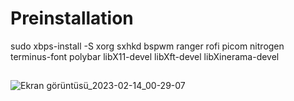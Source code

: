 # Preinstallation
sudo xbps-install -S xorg sxhkd bspwm ranger rofi picom nitrogen terminus-font polybar libX11-devel libXft-devel libXinerama-devel
##
![Ekran görüntüsü_2023-02-14_00-29-07](https://user-images.githubusercontent.com/81004209/218593208-6c5929ab-41bf-4c79-b311-a8215144c5db.png)
###
<!--![Ekran görüntüsü_2023-02-14_00-26-59](https://user-images.githubusercontent.com/81004209/218593240-5b6ade49-9111-4add-9948-d390db83a7f6.png)-->

